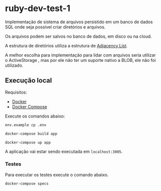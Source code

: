 # ruby-dev-test-1

Implementação de sistema de arquivos persistido em um banco de dados SQL onde seja possível criar diretórios e arquivos.

Os arquivos podem ser salvos no banco de dados, em disco ou na cloud.

A estrutura de diretórios utiliza a estrutura de [Adjacency List](https://en.wikipedia.org/wiki/Adjacency_list).

A melhor escolha para implementação para lidar com arquivos seria utilizar o ActiveStorage , mas por ele não ter um suporte nativo a BLOB, ele não foi utilizado.

## Execução local

Requisitos:

- [Docker](https://docs.docker.com/)
- [Docker Compose](https://docs.docker.com/compose/)

Execute os comandos abaixo:

```bash
env.example cp .env

docker-compose build app

docker-compose up app
```

A aplicação vai estar sendo executada em `localhost:3005`.

### Testes

Para executar os testes execute o comando abaixo.

```bash
docker-compose specs
```
